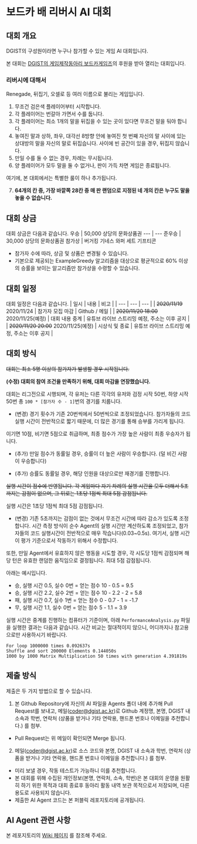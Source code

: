 # 보드카 배 리버시 AI 대회
## 대회 개요
DGIST의 구성원이라면 누구나 참가할 수 있는 게임 AI 대회입니다.

본 대회는 [DGIST의 게임제작동아리 보드카게임즈](http://vodkagames.net)의 후원을 받아 열리는 대회입니다.

### 리버시에 대해서
Renegade, 뒤집기, 오셀로 등 여러 이름으로 불리는 게임입니다.

1. 무조건 검은색 플레이어부터 시작합니다.
2. 각 플레이어는 번갈아 가면서 수를 둡니다.
3. 각 플레이어는 최소 1개의 말을 뒤집을 수 있는 곳이 있다면 무조건 말을 둬야 합니다.
4. 놓여진 말과 상하, 좌우, 대각선 8방향 안에 놓여진 첫 번째 자신의 말 사이에 있는 상대방의 말을 자신의 말로 뒤집습니다. 사이에 빈 공간이 있을 경우, 뒤집지 않습니다.
5. 만일 수를 둘 수 없는 경우, 차례는 무시됩니다.
6. 양 플레이어가 모두 말을 둘 수 없거나, 판이 가득 차면 게임은 종료됩니다.

여기에, 본 대회에서는 특별한 룰이 하나 추가됩니다.

7. **64개의 칸 중, 가장 바깥쪽 28칸 중 매 판 랜덤으로 지정된 네 개의 칸은 누구도 말을 놓을 수 없습니다.**


## 대회 상금
대회 상금은 다음과 같습니다.
우승 | 50,000 상당의 문화상품권 
--- | ---
준우승 | 30,000 상당의 문화상품권 
참가상 | 버거킹 기네스 와퍼 세트 기프티콘 
* 참가자 수에 따라, 상금 및 상품은 변경될 수 있습니다.
* 기본으로 제공되는 ExampleGreedy 알고리즘을 대상으로 평균적으로 60% 이상의 승률을 보이는 알고리즘만 참가상을 수령할 수 있습니다.

## 대회 일정
대회 일정은 다음과 같습니다.
| 일시 | 내용 | 비고 |
| --- | --- | --- |
| ~~2020/11/19~~ 2020/11/24 | 참가자 모집 마감 | Github / 메일 |
| ~~2020/11/20 18:00~~ 2020/11/25(예정) | 대회 내용 중계 | 유튜브 라이브 스트리밍 예정, 주소는 이후 공지 |
| ~~2020/11/20 20:00~~ 2020/11/25(예정) | 시상식 및 종료 | 유튜브 라이브 스트리밍 예정, 주소는 이후 공지 |

## 대회 방식
~~대회는 최소 5명 이상의 참가자가 발생할 경우 시작됩니다.~~

**(수정) 대회의 참여 조건을 만족하기 위해, 대회 마감을 연장했습니다.**

대회는 리그전으로 시행되며, 각 유저는 다른 각각의 유저와 검정 시작 50번, 하양 시작 50번 총 `100 * [참가자 수 - 1]`번의 경기를 치룹니다.

- (변경) 경기 횟수가 기존 20번씩에서 50번씩으로 조정되었습니다. 참가자들의 코드 실행 시간이 전반적으로 짧기 때문에, 더 많은 경기를 통해 승부를 가리게 됩니다.

이기면 10점, 비기면 5점으로 취급하며, 최종 점수가 가장 높은 사람이 최종 우승자가 됩니다.

- (추가) 만일 점수가 동률일 경우, 승률이 더 높은 사람이 우승합니다. (덜 비긴 사람이 우승합니다)

- (추가) 승률도 동률일 경우, 해당 인원을 대상으로만 재경기를 진행합니다.

~~실행 시간이 점수에 반영됩니다. 각 게임마다 자기 차례의 실행 시간을 모두 더해서 5초까지는 감점이 없으며, 그 뒤로는 1초당 1점씩 최대 5점 감점됩니다.~~

실행 시간은 1초당 1점씩 최대 5점 감점됩니다.

- (변경) 기존 5초까지는 감점이 없는 것에서 무조건 시간에 따라 감소가 있도록 조정합니다. 시간 측정 방식이 순수 Agent의 실행 시간만 계산하도록 조정되었고, 참가자들의 코드 실행시간이 전반적으로 매우 작습니다(0.03~0.5s). 여기서, 실행 시간이 평가 기준으로서 작동하기 위해서 수정합니다.

또한, 만일 Agent에서 유효하지 않은 행동을 시도할 경우, 각 시도당 1점씩 감점되며 해당 턴은 유효한 랜덤한 움직임으로 결정됩니다. 최대 5점 감점됩니다.

아래는 예시입니다.
- 승, 실행 시간 0.5, 실수 0번 = 얻는 점수 10 - 0.5 = 9.5
- 승, 실행 시간 2.2, 실수 2번 = 얻는 점수 10 - 2.2 - 2 = 5.8
- 패, 실행 시간 0.7, 실수 1번 = 얻는 점수 0 - 0.7 - 1 = -1.7
- 무, 실행 시간 1.1, 실수 0번 = 얻는 점수 5 - 1.1 = 3.9

실행 시간은 중계를 진행하는 컴퓨터가 기준이며, 아래 `PerformanceAnalysis.py` 파일을 실행한 결과는 다음과 같습니다. 시간 비교는 절대적이지 않으니, 어디까지나 참고용으로만 사용하시기 바랍니다.

```
For loop 1000000 times 0.092637s
Shuffle and sort 200000 Elements 0.144050s
1000 by 1000 Matrix Multiplication 50 times with generation 4.391819s
```

## 제출 방식
제출은 두 가지 방법으로 할 수 있습니다.

1. 본 Github Repository에 자신의 AI 파일을 Agents 폴더 내에 추가해 Pull Request를 보내고, 메일(coder@dgist.ac.kr)로 Github 계정명, 본명, DGIST 내 소속과 학번, 연락처 (상품을 받거나 기타 연락용, 핸드폰 번호나 이메일을 추천합니다.) 를 첨부.

* Pull Request는 위 메일이 확인되면 Merge 됩니다.

2. 메일(coder@dgist.ac.kr)로 소스 코드와 본명, DGIST 내 소속과 학번, 연락처 (상품을 받거나 기타 연락용, 핸드폰 번호나 이메일을 추천합니다.) 를 첨부.

* 미리 보낼 경우, 작동 테스트가 가능하니 이를 추천합니다.
* 본 대회를 위해 수집된 개인정보(본명, 연락처, 소속, 학번)은 본 대회의 운영을 원활히 하기 위한 목적과 대회 종료후 동아리 활동 내역 보관 목적으로서 저장되며, 다른 용도로 사용되지 않습니다.
* 제출한 AI Agent 코드는 본 퍼블릭 레포지토리에 공개됩니다.

## AI Agent 관련 사항
본 레포지토리의 [Wiki 페이지](https://github.com/r3coder/vodka-ai-contest-1-reversi/wiki) 를 참조해 주세요. 
